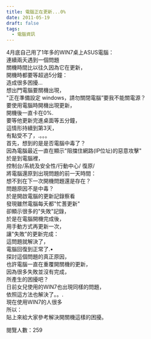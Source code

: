 ```yaml
---
title: 電腦正在更新...0%
date: 2011-05-19
draft: false
tags:
  - 電腦資訊
---
```

4月底自己用了1年多的WIN7桌上ASUS電腦：  
連續兩夭遇到一個問題  
關機時間比以往久因為它在更新，  
開機時都要等超過5分鐘：  
造成很多困擾…  
想出門電腦要關機出現，  
"正在準備設定 windows，請勿關閉電腦”要我不能關電源？  
要使用電腦時開機出現更新，  
開機後一直卡在0%.  
要等他更新完進桌面等五分鐘，  
這情形持續到第3天，  
有點受不了，.。。。  
首先，想到的是是否電腦中毒了？  
因為電腦最近一直在顯示"阻擋住網路(IP位址)的惡意攻擊"  
於是到電腦裡，  
控制台/系統及安全性/行動中心/ 復原/  
將電腦還原到出現問題的前一天時間：  
想不到在下一次開機問題還是存在？  
問題原因不是中毒？  
於是開啟電腦的更新記錄察看  
發現雖然電腦每夭都"忙蓍更新"  
卻顯示很多的"失敗"記錄，  
於是在電腦開機完成後，  
用手動方式再更新一次，  
讓"失敗"的更新完成：  
這問題就解決了，  
電腦回復到正常了.•  
探討這個問題的真正原因，  
也許電腦一直在重覆開關機的更新，  
因為很多失敗並沒有完成，  
所產生的困擾吧？  
日前女兒使用的WIN7也出現同樣的問題，  
依照這方法也解決了。。.  
現在使用WIN7的人很多  
所以：  
貼上來給大家參考解決開關機這樣的困擾。  


閱覽人數：259